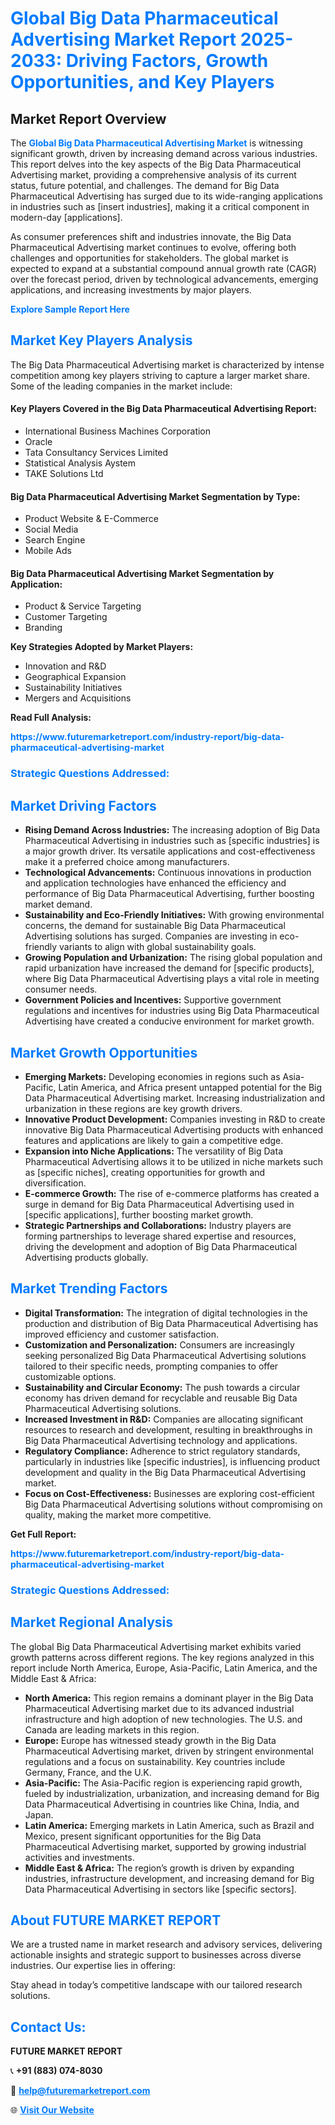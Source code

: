 <h1 style="color: #007BFF;">Global Big Data Pharmaceutical Advertising Market Report 2025-2033: Driving Factors, Growth Opportunities, and Key Players</h1>

<section id="overview">
<h2>Market Report Overview</h2>
<p>The <a href="https://www.futuremarketreport.com/industry-report/big-data-pharmaceutical-advertising-market" style="color: #007BFF; text-decoration: none;"><strong>Global Big Data Pharmaceutical Advertising Market</strong></a> is witnessing significant growth, driven by increasing demand across various industries. This report delves into the key aspects of the Big Data Pharmaceutical Advertising market, providing a comprehensive analysis of its current status, future potential, and challenges. The demand for Big Data Pharmaceutical Advertising has surged due to its wide-ranging applications in industries such as [insert industries], making it a critical component in modern-day [applications].</p>
<p>As consumer preferences shift and industries innovate, the Big Data Pharmaceutical Advertising market continues to evolve, offering both challenges and opportunities for stakeholders. The global market is expected to expand at a substantial compound annual growth rate (CAGR) over the forecast period, driven by technological advancements, emerging applications, and increasing investments by major players.</p>
</section>

<section id="overview">
<p><a href="https://www.futuremarketreport.com/request-sample/reportId=48864" style="color: #007BFF; text-decoration: none;"><strong>Explore Sample Report Here</strong></a></p>
</section>

<section id="key-players">
<h2 style="color: #007BFF;">Market Key Players Analysis</h2>
<p>The Big Data Pharmaceutical Advertising market is characterized by intense competition among key players striving to capture a larger market share. Some of the leading companies in the market include:</p>
<h4>Key Players Covered in the Big Data Pharmaceutical Advertising Report:</h4>
<ul><li>International Business Machines Corporation</li><li>Oracle</li><li>Tata Consultancy Services Limited</li><li>Statistical Analysis Aystem</li><li>TAKE Solutions Ltd</li></ul>
<h4>Big Data Pharmaceutical Advertising Market Segmentation by Type:</h4>
<ul><li>Product Website &amp; E-Commerce</li><li>Social Media</li><li>Search Engine</li><li>Mobile Ads</li></ul>

<h4>Big Data Pharmaceutical Advertising Market Segmentation by Application:</h4>
<ul><li>Product &amp; Service Targeting</li><li>Customer Targeting</li><li>Branding</li></ul>
<p><strong>Key Strategies Adopted by Market Players:</strong></p>
<ul>
<li>Innovation and R&D</li>
<li>Geographical Expansion</li>
<li>Sustainability Initiatives</li>
<li>Mergers and Acquisitions</li>
</ul>
</section>

<section>
<p><strong>Read Full Analysis: </strong></p><a href="https://www.futuremarketreport.com/industry-report/big-data-pharmaceutical-advertising-market" style="color: #007BFF; text-decoration: none;"><strong>https://www.futuremarketreport.com/industry-report/big-data-pharmaceutical-advertising-market</strong></a>
<h3 style="color: #007BFF;">Strategic Questions Addressed:</h3>
</section>

<section id="driving-factors">
<h2 style="color: #007BFF;">Market Driving Factors</h2>
<ul>
<li><strong>Rising Demand Across Industries:</strong> The increasing adoption of Big Data Pharmaceutical Advertising in industries such as [specific industries] is a major growth driver. Its versatile applications and cost-effectiveness make it a preferred choice among manufacturers.</li>
<li><strong>Technological Advancements:</strong> Continuous innovations in production and application technologies have enhanced the efficiency and performance of Big Data Pharmaceutical Advertising, further boosting market demand.</li>
<li><strong>Sustainability and Eco-Friendly Initiatives:</strong> With growing environmental concerns, the demand for sustainable Big Data Pharmaceutical Advertising solutions has surged. Companies are investing in eco-friendly variants to align with global sustainability goals.</li>
<li><strong>Growing Population and Urbanization:</strong> The rising global population and rapid urbanization have increased the demand for [specific products], where Big Data Pharmaceutical Advertising plays a vital role in meeting consumer needs.</li>
<li><strong>Government Policies and Incentives:</strong> Supportive government regulations and incentives for industries using Big Data Pharmaceutical Advertising have created a conducive environment for market growth.</li>
</ul>
</section>

<section id="growth-opportunities">
<h2 style="color: #007BFF;">Market Growth Opportunities</h2>
<ul>
<li><strong>Emerging Markets:</strong> Developing economies in regions such as Asia-Pacific, Latin America, and Africa present untapped potential for the Big Data Pharmaceutical Advertising market. Increasing industrialization and urbanization in these regions are key growth drivers.</li>
<li><strong>Innovative Product Development:</strong> Companies investing in R&D to create innovative Big Data Pharmaceutical Advertising products with enhanced features and applications are likely to gain a competitive edge.</li>
<li><strong>Expansion into Niche Applications:</strong> The versatility of Big Data Pharmaceutical Advertising allows it to be utilized in niche markets such as [specific niches], creating opportunities for growth and diversification.</li>
<li><strong>E-commerce Growth:</strong> The rise of e-commerce platforms has created a surge in demand for Big Data Pharmaceutical Advertising used in [specific applications], further boosting market growth.</li>
<li><strong>Strategic Partnerships and Collaborations:</strong> Industry players are forming partnerships to leverage shared expertise and resources, driving the development and adoption of Big Data Pharmaceutical Advertising products globally.</li>
</ul>
</section>

<section id="trending-factors">
<h2 style="color: #007BFF;">Market Trending Factors</h2>
<ul>
<li><strong>Digital Transformation:</strong> The integration of digital technologies in the production and distribution of Big Data Pharmaceutical Advertising has improved efficiency and customer satisfaction.</li>
<li><strong>Customization and Personalization:</strong> Consumers are increasingly seeking personalized Big Data Pharmaceutical Advertising solutions tailored to their specific needs, prompting companies to offer customizable options.</li>
<li><strong>Sustainability and Circular Economy:</strong> The push towards a circular economy has driven demand for recyclable and reusable Big Data Pharmaceutical Advertising solutions.</li>
<li><strong>Increased Investment in R&D:</strong> Companies are allocating significant resources to research and development, resulting in breakthroughs in Big Data Pharmaceutical Advertising technology and applications.</li>
<li><strong>Regulatory Compliance:</strong> Adherence to strict regulatory standards, particularly in industries like [specific industries], is influencing product development and quality in the Big Data Pharmaceutical Advertising market.</li>
<li><strong>Focus on Cost-Effectiveness:</strong> Businesses are exploring cost-efficient Big Data Pharmaceutical Advertising solutions without compromising on quality, making the market more competitive.</li>
</ul>
</section>

<section>
<p><strong>Get Full Report: </strong></p><a href="https://www.futuremarketreport.com/industry-report/big-data-pharmaceutical-advertising-market" style="color: #007BFF; text-decoration: none;"><strong>https://www.futuremarketreport.com/industry-report/big-data-pharmaceutical-advertising-market</strong></a>
<h3 style="color: #007BFF;">Strategic Questions Addressed:</h3>
</section>


<section id="regional-analysis">
<h2 style="color: #007BFF;">Market Regional Analysis</h2>
<p>The global Big Data Pharmaceutical Advertising market exhibits varied growth patterns across different regions. The key regions analyzed in this report include North America, Europe, Asia-Pacific, Latin America, and the Middle East & Africa:</p>
<ul>
<li><strong>North America:</strong> This region remains a dominant player in the Big Data Pharmaceutical Advertising market due to its advanced industrial infrastructure and high adoption of new technologies. The U.S. and Canada are leading markets in this region.</li>
<li><strong>Europe:</strong> Europe has witnessed steady growth in the Big Data Pharmaceutical Advertising market, driven by stringent environmental regulations and a focus on sustainability. Key countries include Germany, France, and the U.K.</li>
<li><strong>Asia-Pacific:</strong> The Asia-Pacific region is experiencing rapid growth, fueled by industrialization, urbanization, and increasing demand for Big Data Pharmaceutical Advertising in countries like China, India, and Japan.</li>
<li><strong>Latin America:</strong> Emerging markets in Latin America, such as Brazil and Mexico, present significant opportunities for the Big Data Pharmaceutical Advertising market, supported by growing industrial activities and investments.</li>
<li><strong>Middle East & Africa:</strong> The region’s growth is driven by expanding industries, infrastructure development, and increasing demand for Big Data Pharmaceutical Advertising in sectors like [specific sectors].</li>
</ul>
</section>

<footer>
<h2 style="color: #007BFF;">About FUTURE MARKET REPORT</h2>
<p>We are a trusted name in market research and advisory services, delivering actionable insights and strategic support to businesses across diverse industries. Our expertise lies in offering:</p>

<p>Stay ahead in today’s competitive landscape with our tailored research solutions.</p>

<h2 style="color: #007BFF;">Contact Us:</h2>
<p><strong>FUTURE MARKET REPORT</strong></p>
<p>📞 <strong>+91 (883) 074-8030</strong></p>
<p>📧 <strong><a href="mailto:help@futuremarketreport.com" style="color: #007BFF;">help@futuremarketreport.com</a></strong></p>
<p>🌐 <strong><a href="https://www.futuremarketreport.com/" style="color: #007BFF;">Visit Our Website</a></strong></p>
</footer>